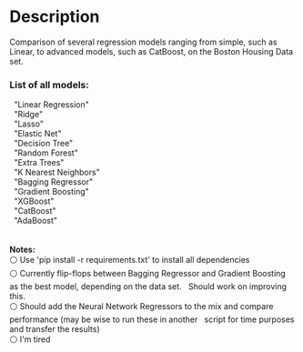 <h1>Description</h1>
Comparison of several regression models ranging from simple, such as Linear, to advanced models, such as CatBoost, on the Boston Housing Data set.

<h3>List of all models:</h3>
&nbsp;&nbsp;"Linear Regression"<br />
&nbsp;&nbsp;"Ridge"<br />
&nbsp;&nbsp;"Lasso"<br />
&nbsp;&nbsp;"Elastic Net"<br />
&nbsp;&nbsp;"Decision Tree"<br />
&nbsp;&nbsp;"Random Forest"<br />
&nbsp;&nbsp;"Extra Trees"<br />
&nbsp;&nbsp;"K Nearest Neighbors"<br />
&nbsp;&nbsp;"Bagging Regressor"<br />
&nbsp;&nbsp;"Gradient Boosting"<br />
&nbsp;&nbsp;"XGBoost"<br />
&nbsp;&nbsp;"CatBoost"<br />
&nbsp;&nbsp;"AdaBoost"<br />
<br /><br />
<b>Notes:</b><br />
⚪ Use 'pip install -r requirements.txt' to install all dependencies<br />
⚪ Currently flip-flops between Bagging Regressor and Gradient Boosting as the best model, depending on the data set.
&nbsp;&nbsp;Should work on improving this.<br />
⚪ Should add the Neural Network Regressors to the mix and compare performance (may be wise to run these in another
&nbsp;&nbsp;script for time purposes and transfer the results)<br />
⚪ I'm tired<br />
